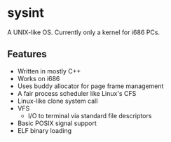 sysint
======

A UNIX-like OS. Currently only a kernel for i686 PCs.

## Features
* Written in mostly C++
* Works on i686
* Uses buddy allocator for page frame management
* A fair process scheduler like Linux's CFS
* Linux-like clone system call
* VFS
    * I/O to terminal via standard file descriptors
* Basic POSIX signal support
* ELF binary loading
